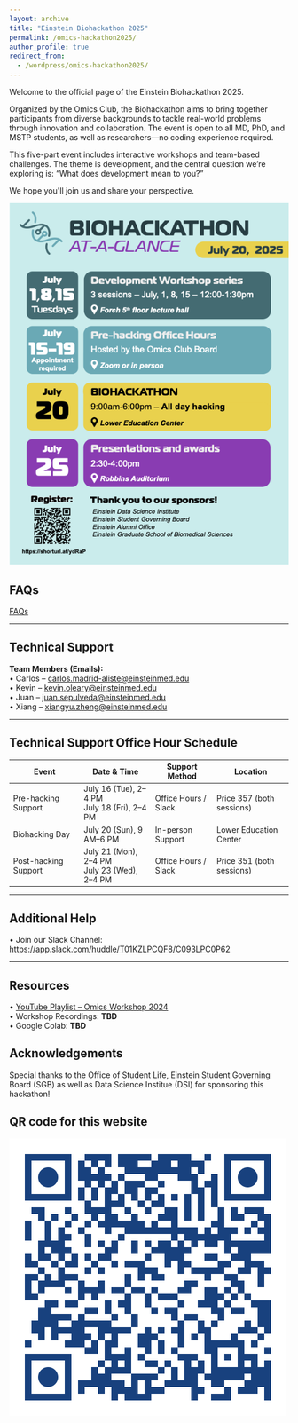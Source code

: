 ```yaml
---
layout: archive
title: "Einstein Biohackathon 2025"
permalink: /omics-hackathon2025/
author_profile: true
redirect_from:
  - /wordpress/omics-hackathon2025/
---
```



Welcome to the official page of the Einstein Biohackathon 2025.

Organized by the Omics Club, the Biohackathon aims to bring together participants from diverse backgrounds to tackle real-world problems through innovation and collaboration. The event is open to all MD, PhD, and MSTP students, as well as researchers—no coding experience required.

This five-part event includes interactive workshops and team-based challenges. The theme is development, and the central question we’re exploring is: “What does development mean to you?”

We hope you'll join us and share your perspective.


 ![Omics Hackathon Flyer](/images/Biohackathon_Flyer.png)



## FAQs
[FAQs](https://docs.google.com/document/d/1XuYHQF3yGem8wmNqxUW1tVc268r4UHlVoXTsaWrW81Y/edit?usp=sharing)


---

## Technical Support

**Team Members (Emails):**  
• Carlos – [carlos.madrid-aliste@einsteinmed.edu](mailto:carlos.madrid-aliste@einsteinmed.edu)  
• Kevin – [kevin.oleary@einsteinmed.edu](mailto:kevin.oleary@einsteinmed.edu)  
• Juan – [juan.sepulveda@einsteinmed.edu](mailto:juan.sepulveda@einsteinmed.edu)  
• Xiang – [xiangyu.zheng@einsteinmed.edu](mailto:xiangyu.zheng@einsteinmed.edu)

---

## Technical Support Office Hour Schedule

| **Event**            | **Date & Time**                                       | **Support Method**     | **Location**                  |
|----------------------|--------------------------------------------------------|-------------------------|-------------------------------|
| Pre-hacking Support  | July 16 (Tue), 2–4 PM  <br> July 18 (Fri), 2–4 PM      | Office Hours / Slack    | Price 357 (both sessions)     |
| Biohacking Day       | July 20 (Sun), 9 AM–6 PM                               | In-person Support       | Lower Education Center        |
| Post-hacking Support | July 21 (Mon), 2–4 PM  <br> July 23 (Wed), 2–4 PM      | Office Hours / Slack    | Price 351 (both sessions)     |

---

## Additional Help

• Join our Slack Channel: https://app.slack.com/huddle/T01KZLPCQF8/C093LPC0P62

---

##  Resources

• [YouTube Playlist – Omics Workshop 2024](https://www.youtube.com/playlist?list=PLYwHdvhxrSjv_UXR5kI6L0zCBoQvrvcmj)  
• Workshop Recordings: **TBD**  
• Google Colab: **TBD**



## Acknowledgements

Special thanks to the Office of Student Life, Einstein Student Governing Board (SGB) as well as Data Science Institue (DSI) for sponsoring this hackathon!


## QR code for this website

 ![Website QRcode](/images/Biohackathon_website.png)